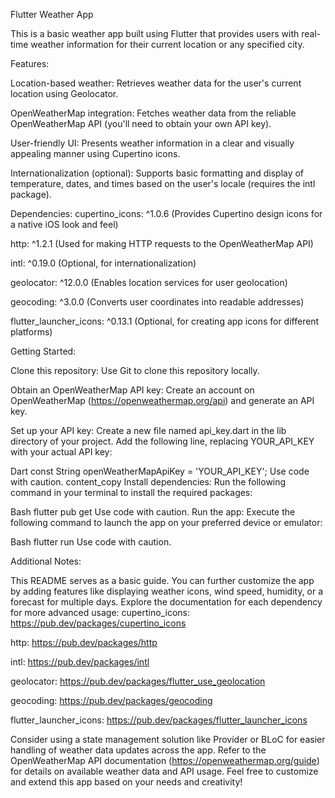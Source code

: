 Flutter Weather App

This is a basic weather app built using Flutter that provides users with real-time weather information for their current location or any specified city.

Features:

Location-based weather: Retrieves weather data for the user's current location using Geolocator.

OpenWeatherMap integration: Fetches weather data from the reliable OpenWeatherMap API (you'll need to obtain your own API key).

User-friendly UI: Presents weather information in a clear and visually appealing manner using Cupertino icons.

Internationalization (optional): Supports basic formatting and display of temperature, dates, and times based on the user's locale (requires the intl package).

Dependencies:
cupertino_icons: ^1.0.6 (Provides Cupertino design icons for a native iOS look and feel)

http: ^1.2.1 (Used for making HTTP requests to the OpenWeatherMap API)

intl: ^0.19.0 (Optional, for internationalization)

geolocator: ^12.0.0 (Enables location services for user geolocation)

geocoding: ^3.0.0 (Converts user coordinates into readable addresses)

flutter_launcher_icons: ^0.13.1 (Optional, for creating app icons for different platforms)

Getting Started:

Clone this repository: Use Git to clone this repository locally.

Obtain an OpenWeatherMap API key: Create an account on OpenWeatherMap (https://openweathermap.org/api) and generate an API key.

Set up your API key: Create a new file named api_key.dart in the lib directory of your project. Add the following line, replacing YOUR_API_KEY with your actual API key:

Dart
const String openWeatherMapApiKey = 'YOUR_API_KEY';
Use code with caution.
content_copy
Install dependencies: Run the following command in your terminal to install the required packages:

Bash
flutter pub get
Use code with caution.
Run the app: Execute the following command to launch the app on your preferred device or emulator:

Bash
flutter run
Use code with caution.

Additional Notes:

This README serves as a basic guide. You can further customize the app by adding features like displaying weather icons, wind speed, humidity, or a forecast for multiple days.
Explore the documentation for each dependency for more advanced usage:
cupertino_icons: https://pub.dev/packages/cupertino_icons

http: https://pub.dev/packages/http

intl: https://pub.dev/packages/intl

geolocator: https://pub.dev/packages/flutter_use_geolocation

geocoding: https://pub.dev/packages/geocoding

flutter_launcher_icons: https://pub.dev/packages/flutter_launcher_icons

Consider using a state management solution like Provider or BLoC for easier handling of weather data updates across the app.
Refer to the OpenWeatherMap API documentation (https://openweathermap.org/guide) for details on available weather data and API usage.
Feel free to customize and extend this app based on your needs and creativity!
